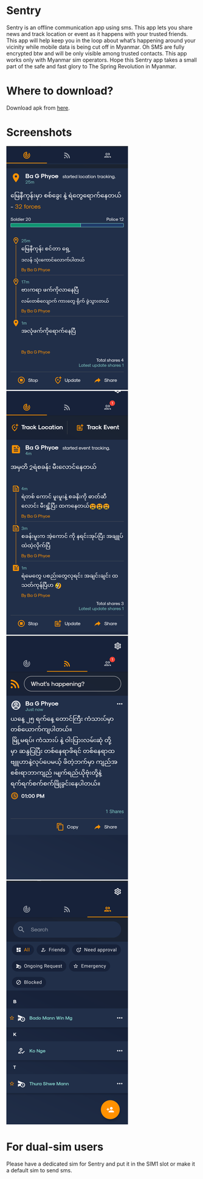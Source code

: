 # Sentry 

Sentry is an offline communication app using sms. This app lets you share news and track location or event as it happens with your trusted friends.
This app will help keep you in the loop about what’s happening around your vicinity while mobile data is being cut off in Myanmar. Oh SMS are fully encrypted btw and will be only visible among trusted contacts. This app works only with Myanmar sim operators. Hope this Sentry app takes a small part of the safe and fast glory to The Spring Revolution in Myanmar.

# Where to download?
Download apk from [here](https://github.com/spring-revo/sentry-files/blob/master/Sentry-prod-release.apk?raw=true).

# Screenshots

![alt text](https://github.com/spring-revo/sentry-files/blob/master/location-resized.png?raw=true)
![alt text](https://github.com/spring-revo/sentry-files/blob/master/event-resized.png?raw=true)
![alt text](https://github.com/spring-revo/sentry-files/blob/master/feeds-resized.png?raw=true)
![alt text](https://github.com/spring-revo/sentry-files/blob/master/friend-resized2.png?raw=true)


# For dual-sim users

Please have a dedicated sim for Sentry and put it in the SIM1 slot or make it a default sim to send sms. 
